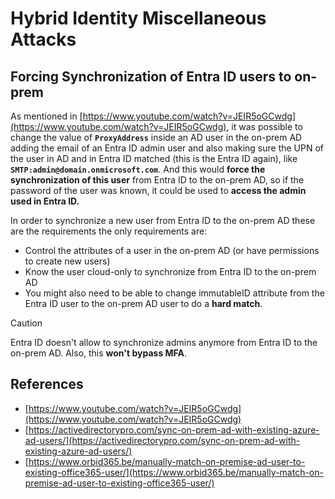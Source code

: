 # Hybrid Identity Miscellaneous Attacks

## Forcing Synchronization of Entra ID users to on-prem

As mentioned in [https://www.youtube.com/watch?v=JEIR5oGCwdg](https://www.youtube.com/watch?v=JEIR5oGCwdg), it was possible to change the value of **`ProxyAddress`** inside an AD user in the on-prem AD adding the email of an Entra ID admin user and also making sure the UPN of the user in AD and in Entra ID matched (this is the Entra ID again), like **`SMTP:admin@domain.onmicrosoft.com`**. And this would **force the synchronization of this user** from Entra ID to the on-prem AD, so if the password of the user was known, it could be used to **access the admin used in Entra ID.**

In order to synchronize a new user from Entra ID to the on-prem AD these are the requirements the only requirements are:

- Control the attributes of a user in the on-prem AD (or have permissions to create new users)
- Know the user cloud-only to synchronize from Entra ID to the on-prem AD
- You might also need to be able to change immutableID attribute from the Entra ID user to the on-prem AD user to do a **hard match**.

> [!CAUTION]
> Entra ID doesn't allow to synchronize admins anymore from Entra ID to the on-prem AD.
> Also, this **won't bypass MFA**.

## References

- [https://www.youtube.com/watch?v=JEIR5oGCwdg](https://www.youtube.com/watch?v=JEIR5oGCwdg)
- [https://activedirectorypro.com/sync-on-prem-ad-with-existing-azure-ad-users/](https://activedirectorypro.com/sync-on-prem-ad-with-existing-azure-ad-users/)
- [https://www.orbid365.be/manually-match-on-premise-ad-user-to-existing-office365-user/](https://www.orbid365.be/manually-match-on-premise-ad-user-to-existing-office365-user/)

